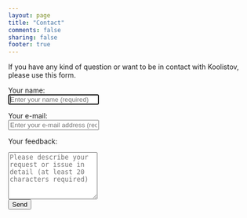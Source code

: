 ```yaml
---
layout: page
title: "Contact"
comments: false
sharing: false
footer: true
---
```


If you have any kind of question or want to be in contact with Koolistov, please use this form.

<form action="/sendcontact" method="post">
        
<label for="id_name">Your name: </label><br />
<input name="name" id="id_name" type="text" required autofocus placeholder="Enter your name (required)"><br />

<label for="id_email">Your e-mail: </label><br />
<input name="email" id="id_email" type="email" required  placeholder="Enter your e-mail address (required)"><br />

<label for="id_content">Your feedback: </label><br />
<textarea name="content" id="id_content" required placeholder="Please describe your request or issue in detail (at least 20 characters required)" rows="6"></textarea><br />

<input class="submit" type="submit" value="Send" />

<!-- fails in firefox because it supports the required stuff onclick="this.disabled = true; this.value = 'Submitting'; this.form.submit();" -->

</form>